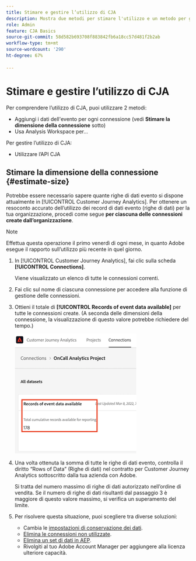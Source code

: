 ```yaml
---
title: Stimare e gestire l’utilizzo di CJA
description: Mostra due metodi per stimare l'utilizzo e un metodo per gestirlo.
role: Admin
feature: CJA Basics
source-git-commit: 58d582b693708f883842fb6a18cc57d481f2b2ab
workflow-type: tm+mt
source-wordcount: '290'
ht-degree: 67%

---
```



# Stimare e gestire l’utilizzo di CJA

Per comprendere l’utilizzo di CJA, puoi utilizzare 2 metodi:

* Aggiungi i dati dell&#39;evento per ogni connessione (vedi **Stimare la dimensione della connessione** sotto)
* Usa Analysis Workspace per...

Per gestire l’utilizzo di CJA:

* Utilizzare l’API CJA

## Stimare la dimensione della connessione {#estimate-size}

Potrebbe essere necessario sapere quante righe di dati evento si dispone attualmente in [!UICONTROL Customer Journey Analytics]. Per ottenere un resoconto accurato dell’utilizzo dei record di dati evento (righe di dati) per la tua organizzazione, procedi come segue **per ciascuna delle connessioni create dall’organizzazione**.

>[!NOTE]
>
>Effettua questa operazione il primo venerdì di ogni mese, in quanto Adobe esegue il rapporto sull’utilizzo più recente in quel giorno.

1. In [!UICONTROL Customer Journey Analytics], fai clic sulla scheda **[!UICONTROL Connections]**.

   Viene visualizzato un elenco di tutte le connessioni correnti.

1. Fai clic sul nome di ciascuna connessione per accedere alla funzione di gestione delle connessioni.

1. Ottieni il totale di **[!UICONTROL Records of event data available]** per tutte le connessioni create. (A seconda delle dimensioni della connessione, la visualizzazione di questo valore potrebbe richiedere del tempo.)

   ![Dati evento](assets/event-data.png)

1. Una volta ottenuta la somma di tutte le righe di dati evento, controlla il diritto “Rows of Data” (Righe di dati) nel contratto per Customer Journey Analytics sottoscritto dalla tua azienda con Adobe.

   Si tratta del numero massimo di righe di dati autorizzato nell’ordine di vendita. Se il numero di righe di dati risultanti dal passaggio 3 è maggiore di questo valore massimo, si verifica un superamento del limite.

1. Per risolvere questa situazione, puoi scegliere tra diverse soluzioni:

   * Cambia le [impostazioni di conservazione dei dati](https://experienceleague.adobe.com/docs/analytics-platform/using/cja-connections/manage-connections.html?lang=it#set-rolling-window-for-connection-data-retention).
   * [Elimina le connessioni non utilizzate](https://experienceleague.adobe.com/docs/analytics-platform/using/cja-overview/cja-faq.html?lang=it#implications-of-deleting-data-components).
   * [Elimina un set di dati in AEP](https://experienceleague.adobe.com/docs/analytics-platform/using/cja-overview/cja-faq.html?lang=it#implications-of-deleting-data-components).
   * Rivolgiti al tuo Adobe Account Manager per aggiungere alla licenza ulteriore capacità.
